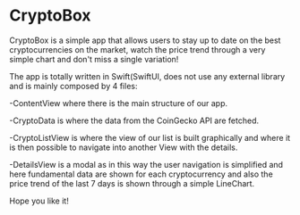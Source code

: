 # CryptoBox

CryptoBox is a simple app that allows users to stay up to date on the best cryptocurrencies on the market, watch the price trend through a very simple chart and don't miss a single variation!

The app is totally written in Swift(SwiftUI, does not use any external library and is mainly composed by 4 files:

-ContentView where there is the main structure of our app.

-CryptoData is where the data from the CoinGecko API are fetched.

-CryptoListView is where the view of our list is built graphically and where it is then possible to navigate into another View with the details.

-DetailsView is a modal as in this way the user navigation is simplified and here fundamental data are shown for each cryptocurrency and also the price trend of the last 7 days is shown through a simple LineChart.

Hope you like it!



